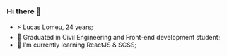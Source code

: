 ### Hi there 👋

- ⚡ Lucas Lomeu, 24 years;
- 🔭 Graduated in Civil Engineering and Front-end development student;
- 🌱 I’m currently learning ReactJS & SCSS;
